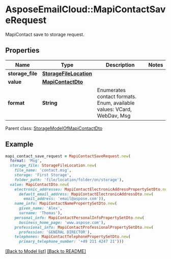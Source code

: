 # AsposeEmailCloud::MapiContactSaveRequest

MapiContact save to storage request.             

## Properties
Name | Type | Description | Notes
---- | ---- | ----------- | -----
**storage_file** |[**StorageFileLocation**](StorageFileLocation.md) |  | 
**value** |[**MapiContactDto**](MapiContactDto.md) |  | 
**format** |**String** | Enumerates contact formats. Enum, available values: VCard, WebDav, Msg | 

Parent class: [StorageModelOfMapiContactDto](StorageModelOfMapiContactDto.md)


## Example
```ruby
mapi_contact_save_request = MapiContactSaveRequest.new(
  format: 'Msg',
  storage_file: StorageFileLocation.new(
    file_name: 'contact.msg',
    storage: 'First Storage',
    folder_path: 'file/location/folder/on/storage'),
  value: MapiContactDto.new(
    electronic_addresses: MapiContactElectronicAddressPropertySetDto.new(
      default_email_address: MapiContactElectronicAddressDto.new(
        email_address: 'email@aspose.com')),
    name_info: MapiContactNamePropertySetDto.new(
      given_name: 'Alex',
      surname: 'Thomas'),
    personal_info: MapiContactPersonalInfoPropertySetDto.new(
      business_home_page: 'www.aspose.com'),
    professional_info: MapiContactProfessionalPropertySetDto.new(
      profession: 'GENERAL DIRECTOR'),
    telephones: MapiContactTelephonePropertySetDto.new(
      primary_telephone_number: '+49 211 4247 21')))
```


[[Back to Model list]](Models.md) [[Back to README]](README.md)
